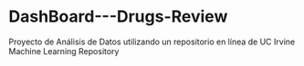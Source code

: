 # DashBoard---Drugs-Review
Proyecto de Análisis de Datos utilizando un repositorio en línea de UC Irvine Machine Learning Repository
